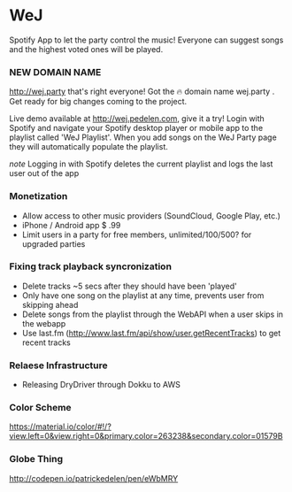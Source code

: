# WeJ
Spotify App to let the party control the music! Everyone can suggest songs and the highest voted ones will be played.

### NEW DOMAIN NAME
http://wej.party that's right everyone! Got the :fire: domain name wej.party . Get ready for big changes coming to the project.


Live demo available at http://wej.pedelen.com, give it a try!
Login with Spotify and navigate your Spotify desktop player or mobile app to the playlist called 'WeJ Playlist'. When you add songs on the WeJ Party page they will automatically populate the playlist.

*note* Logging in with Spotify deletes the current playlist and logs the last user out of the app

### Monetization
* Allow access to other music providers (SoundCloud, Google Play, etc.)
* iPhone / Android app $ .99
* Limit users in a party for free members, unlimited/100/500? for upgraded parties

### Fixing track playback syncronization
* Delete tracks ~5 secs after they should have been 'played'
* Only have one song on the playlist at any time, prevents user from skipping ahead
* Delete songs from the playlist through the WebAPI when a user skips in the webapp
* Use last.fm (http://www.last.fm/api/show/user.getRecentTracks) to get recent tracks


### Relaese Infrastructure
* Releasing DryDriver through Dokku to AWS

### Color Scheme
https://material.io/color/#!/?view.left=0&view.right=0&primary.color=263238&secondary.color=01579B

### Globe Thing
http://codepen.io/patrickedelen/pen/eWbMRY